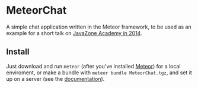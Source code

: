 MeteorChat
==========

A simple chat application written in the Meteor framework, to be used as an example for a short talk on [JavaZone Academy in 2014](https://abakus.no/event/1456-javazone-academy/).

## Install
Just download and run `meteor` (after you've installed [Meteor](http://meteor.com)) for a local enviroment, or make a bundle with `meteor bundle MeteorChat.tgz`, and set it up on a server (see the [documentation](http://docs.meteor.com/#deploying)).
